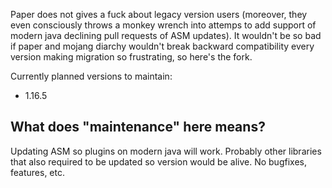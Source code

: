 Paper does not gives a fuck about legacy version users (moreover, they even consciously throws a monkey wrench into attemps to add support of modern java declining pull requests of ASM updates). It wouldn't be so bad if paper and mojang diarchy wouldn't break backward compatibility every version making migration so frustrating, so here's the fork.

Currently planned versions to maintain:
- 1.16.5

## What does "maintenance" here means?

Updating ASM so plugins on modern java will work. Probably other libraries that also required to be updated so version would be alive. No bugfixes, features, etc.
